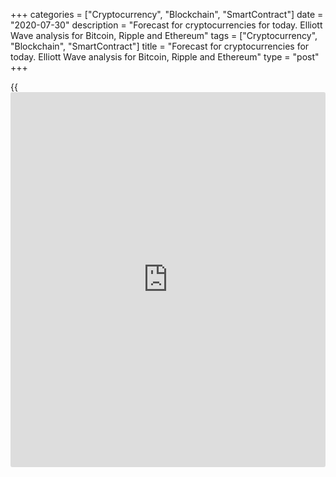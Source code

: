 +++
categories = ["Cryptocurrency", "Blockchain", "SmartContract"]
date = "2020-07-30"
description = "Forecast for cryptocurrencies for today. Elliott Wave analysis for Bitcoin, Ripple and Ethereum"
tags = ["Cryptocurrency", "Blockchain", "SmartContract"]
title = "Forecast for cryptocurrencies for today. Elliott Wave analysis for Bitcoin, Ripple and Ethereum"
type = "post"
+++

{{<iframe id="large-banner" src="https://www.bounty.group/#slide=1.0" width="100%" height="600" scrolling="no" style="border: 0px solid rgb(216, 221, 230); border-radius: 3px;">}}

July 30, 2020

July 30, 2020

Forecast for cryptocurrencies Bitcoin, Ripple and EthereumRoman Onegin

## Forecast for BTCUSD, ETHUSD, XRPUSD for today

### Elliott wave analysis for [BTCUSD][1]

###

### ![LiteForex: Forecast for cryptocurrencies for today. Elliott Wave
analysis for Bitcoin, Ripple and Ethereum][2]

A global impulse wave has been forming here for a long time. Its fourth
part - correction [4] - has formed as a contracting horizontal triangle
(a)-(b)-(c)-(d)-(e). Then the market grew in the final bullish impulse
[5]. The ascending movement is supposed to continue in sub-waves
(3)-(4)-(5) to a level of 12,200 in the nearest time. The chart shows an
approximate pattern of an eventual future movement.

* * *

### Elliott wave analysis for [XRPUSD][3]

###

###  **![LiteForex: Forecast for cryptocurrencies for today. Elliott
Wave analysis for Bitcoin, Ripple and Ethereum][4]**

An ascending linking wave [X], which consists of thee main sub-waves
(A)-(B)-(C), is developing in the form of a simple zigzag.  The bullish
impulse wave (C) of this zigzag marked with sub-waves 1-2-3-4-5 is
forming at the moment. Sub-waves 1 and 3 are simple impulses; corrective
wave 2 is a double zigzag [w]-[x]-[y]. Supposedly, impulse 3 has fully
formed and we are now at the beginning of descending correction 4. It
isn’t expected to be big, so the price may resume growing in wave 5 to a
level of 0.281.

* * *

### Elliott wave analysis for [ETHUSD][5]

 **![LiteForex: Forecast for cryptocurrencies for today. Elliott Wave
analysis for Bitcoin, Ripple and Ethereum][6]**

An ascending impulse wave A, which consists of 5 sub-waves, is forming
at the moment. The first four parts of the pattern have fully formed.
Corrective wave [4] formed as a double three pattern after a long period
of development.  The ultimate wave (5) of the last impulse [5] is
developing at the moment. The growth may continue in this wave to a
level of 360.00. Then the market may reverse and start moving downwards.

* * *

P.S. Did you like my article? Share it in social networks: it will be
the best “thank you" :)

Ask me questions and comment below. I’ll be glad to answer your
questions and give necessary explanations.

 **Useful links:**

  * I recommend trying to trade with a reliable broker [here][7]. The system allows you to trade by yourself or copy successful traders from all across the globe.
  * Use my promo-code BLOG for getting deposit bonus 50% on LiteForex platform. Just enter this code in the appropriate field while [depositing][8] your trading account.
  * Telegram channel with high-quality analytics, Forex reviews, training articles, and other useful things for traders <t.me/liteforex>

![Forecast for cryptocurrencies Bitcoin, Ripple and Ethereum][9]

The content of this article reflects the author’s opinion and does not
necessarily reflect the official position of LiteForex. The material
published on this page is provided for informational purposes only and
should not be considered as the provision of investment advice for the
purposes of Directive 2004/39/EC.

Rate this article:

{{value}}

( {{count}} {{title}} )

   1. my.liteforex.com/trading/chart?symbol=BTCUSD
   2. cdn.liteforex.com/cache/uploads/blog_post/wave-analysis-crypto/30-07-2020/BTCUSDH2.png?w=30&s=8db7e9bf9551227268b410b31b9b7496
   3. my.liteforex.com/trading/chart?symbol=XRPUSD
   4. cdn.liteforex.com/cache/uploads/blog_post/wave-analysis-crypto/30-07-2020/XRPUSDH2.png?w=30&s=aa0f139e99a92d50da932f0474602e39
   5. my.liteforex.com/trading/chart?symbol=ETHUSD
   6. cdn.liteforex.com/cache/uploads/blog_post/wave-analysis-crypto/30-07-2020/ETHUSDH2.png?w=30&s=e5f7eef8c7935e9bdfdcc2e66e4562ce
   7. my.liteforex.com/?category=analysts-opinions&slug=forecast-for-cryptocurrencies-[bitcoin](https://www.letsplayfx.com/blog/forex-for-bitcoin/)-ripple-and-[Ethereum](https://www.playgroundfx.com/blog/the-creator-of-ethereum/)-2020-07-30&openPopup=%2Fregistration%2Fpopup&utm_source=blog&utm_medium=article&utm_campaign=bonus
   8. my.liteforex.com/deposit/?category=analysts-opinions&slug=forecast-for-cryptocurrencies-[bitcoin](https://www.letsplayfx.com/blog/forex-for-bitcoin/)-ripple-and-[Ethereum](https://www.playgroundfx.com/blog/the-creator-of-ethereum/)-2020-07-30&promo_code=BLOG&utm_source=blog&utm_medium=article&utm_campaign=bonus
   9. cdn.liteforex.com/cache/uploads/blog_post/wave-analysis-crypto/30-07-2020/[BTC](https://www.playgroundfx.com/blog/who-is-the-creator-of-bitcoin/)-eth-xrp-30-07-2020-wave-analysis.jpg?q=75&w=1000&s=9c177b8287c02c70bb625ab468106d64